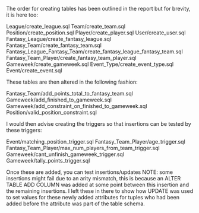 The order for creating tables has been outlined in the report but for brevity, it is here too:

League/create_league.sql
Team/create_team.sql
Position/create_position.sql
Player/create_player.sql
User/create_user.sql
Fantasy_League/create_fantasy_league.sql
Fantasy_Team/create_fantasy_team.sql
Fantasy_League_Fantasy_Team/create_fantasy_league_fantasy_team.sql
Fantasy_Team_Player/create_fantasy_team_player.sql
Gameweek/create_gameweek.sql
Event_Type/create_event_type.sql
Event/create_event.sql

These tables are then altered in the following fashion:

Fantasy_Team/add_points_total_to_fantasy_team.sql
Gameweek/add_finished_to_gameweek.sql
Gameweek/add_constraint_on_finished_to_gameweek.sql
Position/valid_position_constraint.sql

I would then advise creating the triggers so that insertions can be tested by these triggers:

Event/matching_position_trigger.sql
Fantasy_Team_Player/age_trigger.sql
Fantasy_Team_Player/max_num_players_from_team_trigger.sql
Gameweek/cant_unfinish_gameweek_trigger.sql
Gameweek/tally_points_trigger.sql

Once these are added, you can test insertions/updates
NOTE: some insertions might fail due to an arity mismatch, this is because an ALTER TABLE ADD COLUMN was
added at some point between this insertion and the remaining insertions. I left these in there to show how
UPDATE was used to set values for these newly added attributes for tuples who had been added before the
attribute was part of the table schema.

